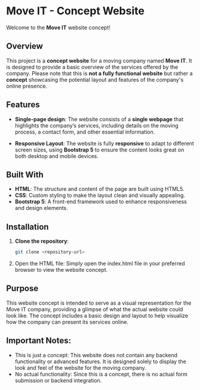 # Move IT - Concept Website

Welcome to the **Move IT** website concept!

## Overview

This project is a **concept website** for a moving company named **Move IT**. It is designed to provide a basic overview of the services offered by the company. Please note that this is **not a fully functional website** but rather a **concept** showcasing the potential layout and features of the company's online presence.

## Features

- **Single-page design**: The website consists of a **single webpage** that highlights the company’s services, including details on the moving process, a contact form, and other essential information.
  
- **Responsive Layout**: The website is fully **responsive** to adapt to different screen sizes, using **Bootstrap 5** to ensure the content looks great on both desktop and mobile devices.

## Built With

- **HTML**: The structure and content of the page are built using HTML5.
- **CSS**: Custom styling to make the layout clean and visually appealing.
- **Bootstrap 5**: A front-end framework used to enhance responsiveness and design elements.

## Installation

1. **Clone the repository**:
   ```bash
   git clone <repository-url>
   ```

2. Open the HTML file:
Simply open the index.html file in your preferred browser to view the website concept.


## Purpose

This website concept is intended to serve as a visual representation for the Move IT company, providing a glimpse of what the actual website could look like. The concept includes a basic design and layout to help visualize how the company can present its services online.

## Important Notes:

-  This is just a concept: This website does not contain any backend functionality or advanced features. It is designed solely to display the look and feel of the website for the moving company.
-  No actual functionality: Since this is a concept, there is no actual form submission or backend integration.
